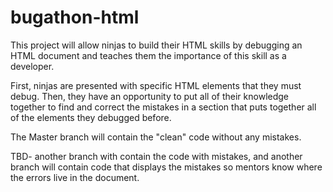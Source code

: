 # bugathon-html

This project will allow ninjas to build their HTML skills by debugging an HTML document and teaches them the importance of this skill as a developer.  

First, ninjas are presented with specific HTML elements that they must debug. Then, they have an opportunity to put all
of their knowledge together to find and correct the mistakes in a section that puts together all of the elements they 
debugged before.

The Master branch will contain the "clean" code without any mistakes.

TBD- another branch with contain the code with mistakes, and another branch will contain code that displays the mistakes
so mentors know where the errors live in the document.
